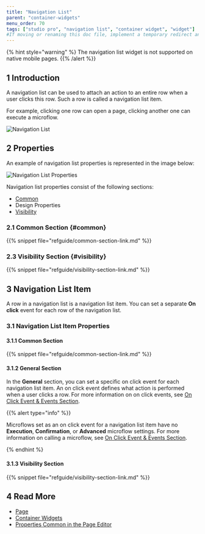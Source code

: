 ```yaml
---
title: "Navigation List"
parent: "container-widgets"
menu_order: 70
tags: ["studio pro", "navigation list", "container widget", "widget"]
#If moving or renaming this doc file, implement a temporary redirect and let the respective team know they should update the URL in the product. See Mapping to Products for more details.
---
```


{% hint style="warning" %}
The navigation list widget is not supported on native mobile pages.
{{% /alert %}}

## 1 Introduction

A navigation list can be used to attach an action to an entire row when a user clicks this row. Such a row is called a navigation list item. 

For example, clicking one row can open a page, clicking another one can execute a microflow. 

![Navigation List](attachments/container-widgets/navigation-list.png)

## 2 Properties

An example of navigation list properties is represented in the image below:

![Navigation List Properties](attachments/container-widgets/navigation-list-properties.png)


Navigation list properties consist of the following sections:

* [Common](#common)
* Design Properties
* [Visibility](#visibility)

### 2.1 Common Section {#common}

{{% snippet file="refguide/common-section-link.md" %}}

### 2.3 Visibility Section {#visibility}

{{% snippet file="refguide/visibility-section-link.md" %}}

## 3 Navigation List Item

A row in a navigation list is a navigation list item. You can set a separate **On click** event for each row of the navigation list. 

### 3.1 Navigation List Item Properties

#### 3.1.1 Common Section

{{% snippet file="refguide/common-section-link.md" %}}

#### 3.1.2 General Section

In the **General** section, you can set a specific on click event for each navigation list item. An on click event defines what action is performed when a user clicks a row. For more information on on click events, see [On Click Event & Events Section](on-click-event).

{{% alert type="info" %}}

Microflows set as an on click event for a navigation list item have no **Execution**, **Confirmation**, or **Advanced** microflow settings. For more information on calling a microflow, see [On Click Event & Events Section](on-click-event#call-microflow). 

{% endhint %}

#### 3.1.3 Visibility Section

{{% snippet file="refguide/visibility-section-link.md" %}}

## 4 Read More

* [Page](page)
* [Container Widgets](container-widgets)
* [Properties Common in the Page Editor](common-widget-properties)